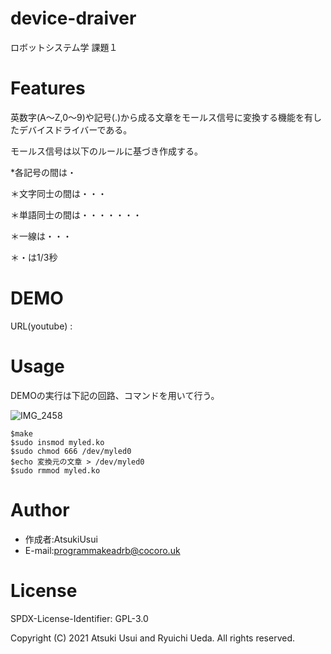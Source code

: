 # device-draiver

ロボットシステム学 課題１


# Features

英数字(A～Z,0～9)や記号(.)から成る文章をモールス信号に変換する機能を有したデバイスドライバーである。

モールス信号は以下のルールに基づき作成する。

*各記号の間は・

＊文字同士の間は・・・

＊単語同士の間は・・・・・・・

＊一線は・・・

＊・は1/3秒


# DEMO

URL(youtube)  : 


# Usage

DEMOの実行は下記の回路、コマンドを用いて行う。

![IMG_2458](https://user-images.githubusercontent.com/92910077/146208050-606e1aa6-c0b4-42f0-808c-39b41afba6e5.jpg)

```
$make
$sudo insmod myled.ko
$sudo chmod 666 /dev/myled0
$echo 変換元の文章 > /dev/myled0
$sudo rmmod myled.ko
```


# Author

* 作成者:AtsukiUsui
* E-mail:programmakeadrb@cocoro.uk


# License

SPDX-License-Identifier: GPL-3.0

Copyright (C) 2021 Atsuki Usui and Ryuichi Ueda.  All rights reserved.

